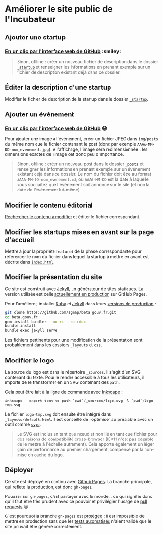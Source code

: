 # Améliorer le site public de l'Incubateur


## Ajouter une startup

### [En un clic par l'interface web de GitHub](https://github.com/sgmap/beta.gouv.fr/new/gh-pages/_startup?filename=_startup/nom_startup.md&value=---%0d%0atitle%3a+Mes+Aides++%23+une+majuscule+et+pas+d%27acronymes%0d%0amission%3a+%c3%89valuez+vos+droits+%c3%a0+15+aides+sociales.+En+moins+de+6+minutes.++%23+s%27adresser+aux+utilisateurs+et+finir+par+un+point%0d%0adomain%3a+mes-aides.gouv.fr++%23+ne+pas+ajouter+de+http%3a%2f%2f%0d%0arepository%3a+https%3a%2f%2fgithub.com%2fsgmap%2fmes-aides-ui++%23+ou+page+de+description+des+d%c3%a9p%c3%b4ts+s%27il+y+en+a+plusieurs%0d%0astatus%3a+consolidation++%23+les+phases+possibles+sont+d%c3%a9finies+dans+%5b%60_config.yml%60%5d(https%3a%2f%2fgithub.com%2fsgmap%2fbeta.gouv.fr%2fblob%2fgh-pages%2f_config.yml%23L29-L52)%0d%0acontact%3a+contact%40mes-aides.gouv.fr++%23+sera+visible+de+tous%0d%0alogo%3a+%23+URL+vers+un+logo+%3b+supprimer+cette+ligne+si+pas+de+logo%0d%0astart%3a+2015-01-15++%23+date+au+format+ISO+(AAAA-MM-DD)%0d%0ascreenshot%3a+%2fimg%2fstartup%2fnom_startup.png++%23+en+1280x720+pixels%0d%0a---%0d%0a%0d%0a%23%23+Fiche+produit%0d%0a%0d%0aTexte+libre+au+format+%5bMarkdown%5d(http%3a%2f%2fricostacruz.com%2fcheatsheets%2fmarkdown.html).%0d%0a%0d%0a%0d%0a%23%23+Rappels%0d%0a%0d%0a-+%5b+%5d+Modifier+le+nom+du+fichier+%60nom_startup.md%60+dans+le+champ+ci-dessus.%0d%0a-+%5b+%5d+Cr%c3%a9er+une+nouvelle+branche+pour+l%27ajout+de+ce+fichier%2c+et+la+nommer+du+m%c3%aame+nom+que+le+fichier+%60nom_startup%60.%0d%0a-+%5b+%5d+Ouvrir+une+pull+request+pour+valider+l%27int%c3%a9gration.%0d%0a-+%5b+%5d+Effacer+ce+texte+une+fois+que+vous+l%27avez+lu+%f0%9f%98%89) :smiley:

> Sinon, offline : créer un nouveau fichier de description dans le dossier [`_startup`](https://github.com/sgmap/beta.gouv.fr/tree/gh-pages/_startup) et renseigner les informations en prenant exemple sur un fichier de description existant déjà dans ce dossier.


## Éditer la description d'une startup

Modifier le fichier de description de la startup dans le dossier [`_startup`](https://github.com/sgmap/beta.gouv.fr/tree/gh-pages/_startup).


## Ajouter un événement

### [En un clic par l'interface web de GitHub](https://github.com/sgmap/beta.gouv.fr/new/gh-pages/_posts?filename=_posts/AAAA-MM-DD-nom_evenement.md&value=---%0d%0atitle%3a+Nom+de+l%27%c3%a9v%c3%a9nement%0d%0acategory%3a+evenement%0d%0aregistration%3a+https%3a%2f%2feventbrite.com%2f%e2%80%a6+%23+URL+%c3%a0+laquelle+on+peut+s%27inscrire%0d%0alocation%3a+Palais+des+Congr%c3%a8s+de+Paris+%23+lieu+de+l%27%c3%a9v%c3%a9nement%0d%0astart%3a+2016-04-20T09%3a30%2b02%3a00++%23+date+de+d%c3%a9but+au+format+ISO%0d%0aend%3a+2016-04-20T17%3a30%2b02%3a00++%23+date+de+fin+au+format+ISO%0d%0a---%0d%0a%0d%0a%c3%89crire+ici+le+descriptif+de+l%27%c3%a9v%c3%a9nement.+Un+lien+d%27inscription+et+un+descriptif+des+horaires+sera+automatiquement+g%c3%a9n%c3%a9r%c3%a9%2c+ne+pas+l%27%c3%a9crire+ici.%0d%0a%0d%0aPour+ajouter+une+image+%c3%a0+l%27%c3%a9v%c3%a9nement%2c+cr%c3%a9er+un+fichier+JPEG+dans+%60img%2fposts%60+du+m%c3%aame+nom+que+le+fichier+contenant+le+post.%0d%0a%0d%0a**Pensez+%c3%a0+modifier+le+nom+de+ce+fichier+%3a+il+doit+%c3%aatre+au+format+%60AAAA-MM-DD-nom_evenement.md%60+!**%0d%0aO%c3%b9+%60AAAA-MM-DD%60+est+la+date+%c3%a0+laquelle+vous+souhaitez+que+l%27%c3%a9v%c3%a9nement+soit+annonc%c3%a9+sur+le+site+(et+non+la+date+de+l%27%c3%a9v%c3%a9nement+lui-m%c3%aame).) :smiley:

Pour ajouter une image à l'événement, créer un fichier JPEG dans `img/posts` du même nom que le fichier contenant le post (donc par exemple `AAAA-MM-DD-nom_evenement.jpg`). À l'affichage, l'image sera redimensionnée : les dimensions exactes de l'image ont donc peu d'importance.

> Sinon, offline : créer un nouveau post dans le dossier [`_posts`](https://github.com/sgmap/beta.gouv.fr/tree/gh-pages/_posts) et renseigner les informations en prenant exemple sur un événement existant déjà dans ce dossier. Le nom du fichier doit être au format `AAAA-MM-DD-nom_evenement.md`, où `AAAA-MM-DD` est la date à laquelle vous souhaitez que l'événement soit annoncé sur le site (et non la date de l'événement lui-même).


## Modifier le contenu éditorial

[Rechercher le contenu à modifier](https://github.com/sgmap/beta.gouv.fr/search?q=contenu+à+modifier&type=Code) et éditer le fichier correspondant.


## Modifier les startups mises en avant sur la page d'accueil

Mettre à jour la propriété `featured` de la phase correspondante pour référencer le nom du fichier dans lequel la startup à mettre en avant est décrite dans [`index.html`](https://github.com/sgmap/beta.gouv.fr/tree/gh-pages/index.html).


## Modifier la présentation du site

Ce site est construit avec [Jekyll](https://jekyllrb.com/), un générateur de sites statiques. La version utilisée est celle [actuellement en production](https://pages.github.com/versions/) sur GitHub Pages.

Pour l'améliorer, installer [Ruby](https://www.ruby-lang.org/fr/) et [Jekyll](https://jekyllrb.com) dans leurs [versions de production](https://pages.github.com/versions/) :

```sh
git clone https://github.com/sgmap/beta.gouv.fr.git
cd beta.gouv.fr
gem install bundler --no-ri --no-rdoc
bundle install
bundle exec jekyll serve
```

Les fichiers pertinents pour une modification de la présentation sont probablement dans les dossiers `_layouts` et `css`.


## Modifier le logo

La source du logo est dans le répertoire `_sources`. Il s'agit d'un SVG contenant du texte. Pour le rendre accessible à tous les utilisateurs, il importe de le transformer en un SVG contenant des `path`.

Cela peut être fait à la ligne de commande avec [Inkscape](https://inkscape.org/fr/) :

```shell
inkscape --export-text-to-path `pwd`/_sources/logo.svg -l `pwd`/logo-tmp.svg
```

Le fichier `logo-tmp.svg` doit ensuite être intégré dans `_layouts/default.html`. Il est conseillé de l'optimiser au préalable avec un outil comme [`svgo`](https://jakearchibald.github.io/svgomg/).

> Le SVG est inclus en tant que nœud et non lié en tant que fichier pour des raisons de compatibilité cross-browser (IE≤11 n'est pas capable de le mettre à l'échelle autrement). Cela apporte également un léger gain de performance au premier chargement, compensé par la non-mise en cache du logo.


## Déployer

Ce site est déployé en continu avec [Github Pages](https://pages.github.com). La branche principale, qui reflète la production, est donc `gh-pages`.

Pousser sur `gh-pages`, c’est partager avec le monde… ce qui signifie donc qu'il faut être très prudent avec ce pouvoir et privilégier l'usage de [pull requests](https://guides.github.com/introduction/flow/) :wink:

C'est pourquoi la branche `gh-pages` est [protégée](https://help.github.com/articles/about-protected-branches/) : il est impossible de mettre en production sans que les [tests automatisés](http://circleci.com/gh/sgmap/beta.gouv.fr/207) n'aient validé que le site pouvait être généré correctement.
